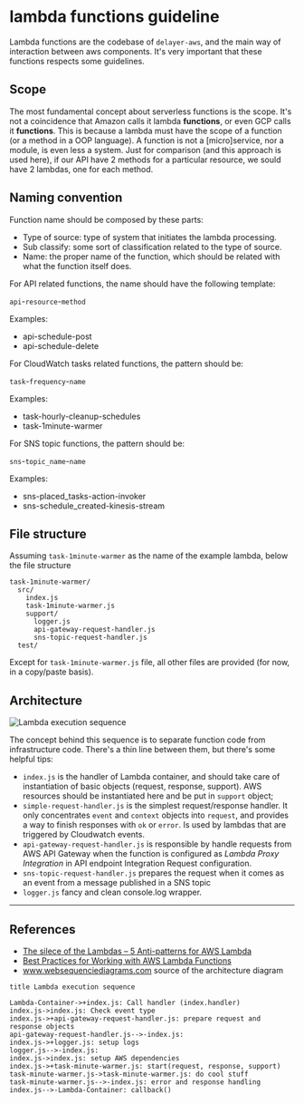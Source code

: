 # lambda functions guideline

Lambda functions are the codebase of `delayer-aws`, and the main way of interaction between aws components. It's very important that these functions respects some guidelines.

## Scope

The most fundamental concept about serverless functions is the scope. It's not a coincidence that Amazon calls it lambda **functions**, or even GCP calls it **functions**. This is because a lambda must have the scope of a function (or a method in a OOP language). A function is not a [micro]service, nor a module, is even less a system. Just for comparison (and this approach is used here), if our API have 2 methods for a particular resource, we sould have 2 lambdas, one for each method.

## Naming convention

Function name should be composed by these parts:

*   Type of source: type of system that initiates the lambda processing.
*   Sub classify: some sort of classification related to the type of source.
*   Name: the proper name of the function, which should be related with what the function itself does.

For API related functions, the name should have the following template:

`api`-`resource`-`method`

Examples:
*   api-schedule-post
*   api-schedule-delete

For CloudWatch tasks related functions, the pattern should be:

`task`-`frequency`-`name`

Examples:
*   task-hourly-cleanup-schedules
*   task-1minute-warmer

For SNS topic functions, the pattern should be:

`sns`-`topic_name`-`name`

Examples:
*   sns-placed_tasks-action-invoker
*   sns-schedule_created-kinesis-stream

## File structure

Assuming `task-1minute-warmer` as the name of the example lambda, below the file structure 

```
task-1minute-warmer/
  src/
    index.js
    task-1minute-warmer.js
    support/
      logger.js
      api-gateway-request-handler.js
      sns-topic-request-handler.js
  test/
```

Except for `task-1minute-warmer.js` file, all other files are provided (for now, in a copy/paste basis).

## Architecture

![Lambda execution sequence](https://www.websequencediagrams.com/cgi-bin/cdraw?lz=dGl0bGUgTGFtYmRhIGV4ZWN1dGlvbiBzZXF1ZW5jZQoKABUGLUNvbnRhaW5lci0-K2luZGV4LmpzOiBDYWxsIGhhbmRsZXIgKAASBgAIBykKAB8ILT4AJgtoZWNrIGV2ZW50IHR5cGUAGgsrYXBpLWdhdGV3YXktcmVxdWVzdC0AVQcAaAVwcmVwYXJlIAAVBwoAEh4tLT4tAIEgCQBbDGxvZ2cASwdzZXR1cCBsb2dzCgANCQAgGACBawoAMAZBV1MgZGVwZW5kZW5jaWVzAFYNAIIuBmZ1bmN0aW9uAGYGdGFydCgAgVEHLCByZXNwb25zZSwgc3VwcG9ydCkKACQSAIEtFy0-LQCDBhA6&s=default)

The concept behind this sequence is to separate function code from infrastructure code. There's a thin line between them, but there's some helpful tips:

*   `index.js` is the handler of Lambda container, and should take care of instantiation of basic objects (request, response, support). AWS resources should be instantiated here and be put in `support` object;
*   `simple-request-handler.js` is the simplest request/response handler. It only concentrates `event` and `context` objects into `request`, and provides a way to finish responses with `ok` or `error`. Is used by lambdas that are triggered by Cloudwatch events.
*   `api-gateway-request-handler.js` is responsible by handle requests from AWS API Gateway when the function is configured as *Lambda Proxy Integration* in API endpoint Integration Request configuration.
*   `sns-topic-request-handler.js` prepares the request when it comes as an event from a message published in a SNS topic
*   `logger.js` fancy and clean console.log wrapper. 

---

## References

*   [The silece of the Lambdas – 5 Anti-patterns for AWS Lambda](https://www.3pillarglobal.com/insights/silence-lambdas-5-anti-patterns-aws-lambda)
*   [Best Practices for Working with AWS Lambda Functions](https://docs.aws.amazon.com/lambda/latest/dg/best-practices.html)
*   www.websequenciediagrams.com source of the architecture diagram
```
title Lambda execution sequence

Lambda-Container->+index.js: Call handler (index.handler)
index.js->index.js: Check event type
index.js->+api-gateway-request-handler.js: prepare request and response objects
api-gateway-request-handler.js-->-index.js:
index.js->+logger.js: setup logs
logger.js-->-index.js:
index.js->index.js: setup AWS dependencies
index.js->+task-minute-warmer.js: start(request, response, support)
task-minute-warmer.js->task-minute-warmer.js: do cool stuff
task-minute-warmer.js-->-index.js: error and response handling
index.js-->-Lambda-Container: callback()
```
